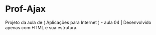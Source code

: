 # Prof-Ajax
Projeto da aula de ( Aplicações para Internet ) - aula 04  | Desenvolvido apenas com HTML e sua estrutura.
